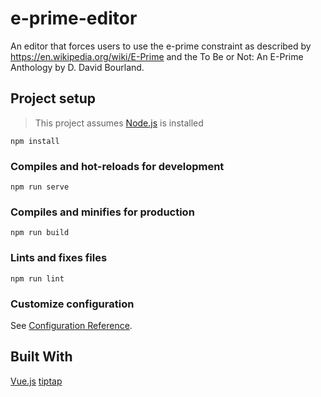 # e-prime-editor
An editor that forces users to use the e-prime constraint as described by https://en.wikipedia.org/wiki/E-Prime and the To Be or Not: An E-Prime Anthology by D. David Bourland.


## Project setup
> This project assumes [Node.js](https://nodejs.org/en/) is installed

```
npm install
```

### Compiles and hot-reloads for development
```
npm run serve
```

### Compiles and minifies for production
```
npm run build
```

### Lints and fixes files
```
npm run lint
```

### Customize configuration
See [Configuration Reference](https://cli.vuejs.org/config/).


## Built With
[Vue.js](https://vuejs.org/)
[tiptap](https://github.com/ueberdosis/tiptap)
